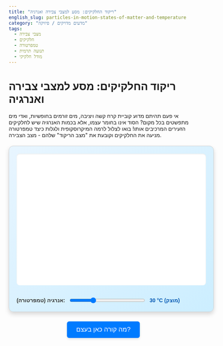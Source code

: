 ```yaml
---
title: "ריקוד החלקיקים: מסע למצבי צבירה ואנרגיה"
english_slug: particles-in-motion-states-of-matter-and-temperature
category: "מדעים מדויקים / פיזיקה"
tags:
  - מצבי צבירה
  - חלקיקים
  - טמפרטורה
  - תנועה תרמית
  - מודל חלקיקי
---
```

# ריקוד החלקיקים: מסע למצבי צבירה ואנרגיה

אי פעם תהיתם מדוע קוביית קרח קשה ויציבה, מים זורמים בחופשיות, ואדי מים מתפשטים בכל מקום? הסוד אינו בחומר עצמו, אלא בכמות האנרגיה שיש לחלקיקים הזעירים המרכיבים אותו! בואו לצלול לרמה המיקרוסקופית ולגלות כיצד טמפרטורה מניעה את החלקיקים וקובעת את "מצב הריקוד" שלהם - מצב הצבירה.

<div id="simulation-container">
    <canvas id="particle-canvas"></canvas>
    <div id="controls">
        <label for="temp-slider">אנרגיה (טמפרטורה):</label>
        <input type="range" id="temp-slider" min="0" max="100" value="30">
        <div id="temp-display">30 °C (מוצק)</div>
    </div>
</div>

<style>
    /* סגנונות כלליים לקונטיינר */
    #simulation-container {
        width: 100%;
        max-width: 700px; /* Increased max width for better visual */
        margin: 20px auto;
        border: 1px solid #d0d0d0; /* Softer border */
        border-radius: 12px; /* More rounded corners */
        overflow: hidden;
        background: linear-gradient(to bottom right, #e8f5ff, #cceeff); /* Subtle gradient */
        display: flex;
        flex-direction: column;
        align-items: center;
        padding: 20px; /* More padding */
        box-shadow: 0 6px 12px rgba(0,0,0,0.15); /* Deeper shadow */
        font-family: 'Arial', sans-serif; /* Standard font */
    }

    /* סגנונות לקנבס */
    #particle-canvas {
        width: 100%;
        height: 350px; /* Increased height */
        background-color: #ffffff; /* White background */
        border-radius: 8px; /* Rounded corners for canvas */
        box-shadow: inset 0 1px 3px rgba(0,0,0,0.1); /* Inner shadow */
        box-sizing: border-box;
        margin-bottom: 15px; /* Space below canvas */
    }

    /* סגנונות לבקרה */
    #controls {
        margin-top: 15px;
        display: flex;
        align-items: center;
        width: 100%;
        justify-content: center; /* Center controls horizontally */
        flex-wrap: wrap;
        gap: 10px; /* Spacing between items */
    }

    #controls label {
        margin-inline-end: 0; /* Reset margin */
        font-weight: bold;
        color: #333; /* Darker text */
        min-width: 80px; /* Adjust min width */
        text-align: end;
    }

    #controls input[type="range"] {
        flex-grow: 1;
        max-width: 350px; /* Limit slider width */
        accent-color: #007bff; /* Blue accent color for slider */
    }

    #temp-display {
        min-width: 150px; /* Ensure temp display has enough space */
        text-align: start;
        font-weight: bold;
        color: #0056b3; /* Match button hover color */
    }

    /* סגנונות לכפתור הסבר */
    button {
        display: block;
        margin: 25px auto; /* More space above/below */
        padding: 12px 25px; /* Larger padding */
        font-size: 17px; /* Slightly larger font */
        cursor: pointer;
        background-color: #007bff; /* Primary blue */
        color: white;
        border: none;
        border-radius: 6px; /* More rounded */
        transition: background-color 0.3s ease, transform 0.1s ease; /* Smooth transition */
        box-shadow: 0 3px 6px rgba(0,0,0,0.1); /* Button shadow */
    }

    button:hover {
        background-color: #0056b3; /* Darker blue on hover */
        box-shadow: 0 4px 8px rgba(0,0,0,0.2);
    }

    button:active {
        transform: scale(0.98); /* Slight press effect */
    }

    /* סגנונות לבלוק ההסבר */
    #explanation {
        margin-top: 30px; /* More space above */
        padding: 20px;
        border: 1px solid #d0d0d0;
        border-radius: 12px;
        background-color: #f9f9f9; /* Light grey background */
        display: none; /* Hidden by default */
        box-shadow: 0 2px 8px rgba(0,0,0,0.1);
        line-height: 1.7; /* Improved readability */
        color: #333;
        font-family: 'Arial', sans-serif;
    }

    #explanation h2 {
        margin-top: 0;
        color: #0056b3; /* Match heading color */
        border-bottom: 2px solid #eee; /* Subtle separator */
        padding-bottom: 10px;
        margin-bottom: 15px;
    }

    #explanation h3 {
        color: #007bff; /* Primary color for subheadings */
        margin-top: 20px;
        margin-bottom: 8px;
        border-left: 4px solid #007bff; /* Accent border */
        padding-left: 10px;
    }

    #explanation p {
        margin-bottom: 15px;
        text-align: justify; /* Justify text for cleaner look */
    }

    #explanation ul {
        list-style: disc inside; /* Disc bullets */
        padding-left: 0; /* Remove default padding */
        margin-bottom: 15px;
    }

    #explanation li {
        margin-bottom: 10px;
    }

    #explanation li strong {
        color: #555; /* Slightly different color for bold text */
    }
</style>

<button id="toggle-explanation">מה קורה כאן בעצם?</button>

<div id="explanation">
    <h2>מסע אל הבלתי נראה: הבנת מצבי צבירה</h2>

    <p>כל דבר שאתם רואים, נוגעים או מרגישים עשוי מחלקיקים זעירים שנקראים אטומים ומולקולות. החלקיקים האלה אף פעם לא באמת נחים לגמרי! הם תמיד בתנועה, אבל אופי התנועה שלהם משתנה בצורה דרמטית כתלות באנרגיה שיש להם. ה<strong>טמפרטורה</strong> היא בעצם מדד לכמה אנרגיה קינטית (אנרגיית תנועה) יש לחלקיקים בממוצע.</p>

    <p><strong>בואו נראה איך האנרגיה הזו קובעת את מצב הצבירה:</strong></p>

    <h3>🕺 מוצק (אנרגיה נמוכה): הריקוד במקום</h3>
    <p>כאשר האנרגיה נמוכה, החלקיקים קרובים מאוד זה לזה ומסודרים לרוב במבנה קבוע ומאורגן, כמו חיילים במסדר או לבנים בקיר (מבנה גבישי). הם לא יכולים לשנות מקום, אבל הם בהחלט לא קופאים על שמריו! הם רוטטים ומתנדנדים בעדינות מסביב לנקודות קבועות במבנה. ככל שהטמפרטורה עולה מעט, הרטט מתגבר. בגלל המבנה הקבוע והכוחות החזקים ביניהם, למוצק יש צורה ונפח משלו.</p>

    <h3>💃 נוזל (אנרגיה בינונית): מחליקים זה לצד זה</h3>
    <p>מוסיפים עוד אנרגיה? החלקיקים מקבלים מספיק "כוח" כדי להתגבר על חלק מכוחות המשיכה החזקים שהחזיקו אותם במבנה הקבוע. הם עדיין קרובים יחסית, אבל עכשיו הם יכולים להחליק, להתגלגל ולהחליף מקומות זה עם זה. תחשבו על קהל צפוף שנע באיטיות. לנוזל אין צורה קבועה (הוא לובש את צורת הכלי), אבל יש לו נפח קבוע (בטמפרטורה ולחץ נתונים) כי החלקיקים עדיין קשורים יחסית זה לזה.</p>

    <h3>🤸‍♀️ גז (אנרגיה גבוהה): חופשיים לרוץ!</h3>
    <p>עוד ועוד אנרגיה... עכשיו לחלקיקים יש כל כך הרבה אנרגיה קינטית שהם מתגברים כמעט לחלוטין על כוחות המשיכה ביניהם. הם טסים במהירות עצומה לכל הכיוונים, מתנגשים זה בזה ובדפנות הכלי. המרחקים ביניהם גדולים בהרבה מאשר בנוזל או במוצק. אין להם לא צורה ולא נפח קבועים – הם פשוט מתפשטים וממלאים את כל החלל הפנוי.</p>

    <h3>המעבר בין ריקודים: שינויי מצב צבירה</h3>
    <p>כאשר אתם מחממים חומר (מוסיפים לו אנרגיה), אתם למעשה מעניקים אנרגיה לחלקיקים שלו, והם עוברים ממצב ריקוד אחד למשנהו: ממוצק ל נוזל (התכה), ומנוזל לגז (התאדות/רתיחה). כאשר אתם מקררים חומר (מסלקים ממנו אנרגיה), התנועה של החלקיקים מואטת, והם עוברים ממצב אנרגיה גבוהה יותר למצב אנרגיה נמוכה יותר: מגז לנוזל (התעבות), ומנוזל למוצק (קיפאון).</p>

    <p>הסימולציה שלמעלה מאפשרת לכם לשלוט באנרגיה (הטמפרטורה) ולצפות במו עיניכם איך ריקוד החלקיקים משתנה, ואיך השינוי הזה קובע אם החומר יתנהג כמו מוצק, נוזל או גז. נסו למשוך את המחוון מצד לצד וראו את הקסם קורה!</p>
</div>

<script>
    const canvas = document.getElementById('particle-canvas');
    const ctx = canvas.getContext('2d');
    const tempSlider = document.getElementById('temp-slider');
    const tempDisplay = document.getElementById('temp-display');
    const explanationDiv = document.getElementById('explanation');
    const toggleButton = document.getElementById('toggle-explanation');

    // Simulation parameters
    const numParticles = 100;
    const particleRadius = 3;
    const particles = [];
    let simulationBounds = { x: 0, y: 0, width: canvas.width, height: canvas.height }; // Use let to allow reassigning on resize

    // Physics parameters (tuned for visual effect)
    let solidPullStrength = 0.05; // Strength pulling towards lattice point
    let solidRandomPush = 0.2; // Base random thermal push in solid
    let repulsionStrength = 1.5; // Force applied when particles overlap
    let liquidAttractionStrength = 0.0005; // Weak attraction towards center in liquid
    let damping = 0.99; // Base damping
    let wallRepulsion = 0.5; // Force bouncing off walls

    // State thresholds (Temperature from 0-100)
    const meltTemp = 30;
    const boilTemp = 70;

    // State-dependent variables updated by temperature
    let currentState = "מוצק";
    let currentSpeedMultiplier = 0;
    let currentVibrationAmplitude = 0;
    let currentDamping = damping;
    let currentSolidPullStrength = solidPullStrength;
    let currentRepulsionStrength = repulsionStrength;
    let currentLiquidAttractionStrength = liquidAttractionStrength;
    let currentWallRepulsion = wallRepulsion;


    // Adjust canvas size on load and resize
    function resizeCanvas() {
        const container = document.getElementById('simulation-container');
        // Set canvas size based on container width, keeping aspect ratio
        const containerWidth = container.clientWidth - 40; // Subtract padding
        canvas.width = containerWidth;
        canvas.height = containerWidth * 0.6; // Example aspect ratio
        simulationBounds.width = canvas.width;
        simulationBounds.height = canvas.height;

        // Re-initialize or adjust particle positions based on the new size
        // If in solid or transitioning to solid, reset to lattice
         if (currentState === "מוצק" || parseInt(tempSlider.value) <= meltTemp) {
             resetParticlesToLattice();
         } else {
             // For liquid/gas, just update bounds, particles redistribute naturally
             // Optionally, recenter particles if canvas aspect ratio changed significantly
             // For simplicity here, we let them redistribute.
         }
    }

    // Initialize particles (sets up lattice points)
    function initParticles() {
        particles.length = 0; // Clear existing particles
        // Calculate grid spacing based on canvas size
        const gridCols = 10;
        const gridRows = numParticles / gridCols;
        const particleSpacingX = simulationBounds.width / (gridCols + 1);
        const particleSpacingY = simulationBounds.height / (gridRows + 1);
        const startX = simulationBounds.width / 2 - (gridCols / 2 - 0.5) * particleSpacingX;
        const startY = simulationBounds.height / 2 - (gridRows / 2 - 0.5) * particleSpacingY;


        for (let i = 0; i < numParticles; i++) {
             const row = Math.floor(i / gridCols);
             const col = i % gridCols;
             const baseX = startX + col * particleSpacingX;
             const baseY = startY + row * particleSpacingY;

            particles.push({
                x: baseX, // Start exactly at base position
                y: baseY,
                vx: 0,
                vy: 0,
                baseX: baseX, // Store base position for solid state
                baseY: baseY
            });
        }
        // Update state label and initial velocities based on starting temperature
        updateParticleState(parseInt(tempSlider.value));
    }

     // Reset particles specifically to the solid lattice positions
    function resetParticlesToLattice() {
        // Recalculate grid spacing based on current canvas size
        const gridCols = 10;
        const gridRows = numParticles / gridCols;
        const particleSpacingX = simulationBounds.width / (gridCols + 1);
        const particleSpacingY = simulationBounds.height / (gridRows + 1);
        const startX = simulationBounds.width / 2 - (gridCols / 2 - 0.5) * particleSpacingX;
        const startY = simulationBounds.height / 2 - (gridRows / 2 - 0.5) * particleSpacingY;

         particles.forEach((p, i) => {
             const row = Math.floor(i / gridCols);
             const col = i % gridCols;
             p.baseX = startX + col * particleSpacingX;
             p.baseY = startY + row * particleSpacingY;
             // Snap current position to base position and zero velocity
             p.x = p.baseX;
             p.y = p.baseY;
             p.vx = 0;
             p.vy = 0;
         });
         // Ensure state is correctly set to solid if temp is in solid range
         if (parseInt(tempSlider.value) <= meltTemp) {
             currentState = "מוצק";
         }
         updateTempDisplay(); // Update display immediately
    }


    // Update simulation state based on temperature slider value
    function updateParticleState(temperature) {
        let newState;

        // Smoothly transition parameters based on temperature
        if (temperature <= meltTemp) { // Solid state
            newState = "מוצק";
            // Vibration amplitude increases with temp in solid
            currentVibrationAmplitude = (temperature / meltTemp) * particleRadius * 1.5; // Max vibration related to radius
            currentSolidPullStrength = solidPullStrength * (1 - temperature / (meltTemp * 2)); // Pull weakens slightly but stays strong
            currentSpeedMultiplier = 0; // No free motion, only vibration
            currentRepulsionStrength = repulsionStrength * 1.2; // Stronger repulsion in solid to maintain spacing
            currentLiquidAttractionStrength = 0;
            currentDamping = 0.95; // Stronger damping to prevent drift
            currentWallRepulsion = 0; // Walls don't really interact with fixed lattice
        } else if (temperature <= boilTemp) { // Liquid state
            newState = "נוזל";
            currentVibrationAmplitude = 0; // No vibration around fixed point
            currentSolidPullStrength = 0;
            // Speed increases with temp in liquid range
            currentSpeedMultiplier = 0.5 + (temperature - meltTemp) / (boilTemp - meltTemp) * 0.5; // Speed scales from 0.5 to 1.0
            currentRepulsionStrength = repulsionStrength * 0.8; // Slightly weaker repulsion than solid
            currentLiquidAttractionStrength = liquidAttractionStrength; // Weak attraction towards center
            currentDamping = damping; // Base damping
            currentWallRepulsion = wallRepulsion; // Walls bounce
        } else { // Gas state
            newState = "גז";
            currentVibrationAmplitude = 0;
            currentSolidPullStrength = 0;
            // Speed increases with temp in gas range
            currentSpeedMultiplier = 1.0 + (temperature - boilTemp) / (100 - boilTemp) * 1.0; // Speed scales from 1.0 upwards
            currentRepulsionStrength = repulsionStrength * 0.5; // Weaker repulsion (only at close range collisions)
            currentLiquidAttractionStrength = 0; // No attraction
            currentDamping = damping * 0.99; // Less damping
            currentWallRepulsion = wallRepulsion; // Walls bounce
        }

        // Handle transitions between states
        if (newState !== currentState) {
            console.log(`Transitioning from ${currentState} to ${newState}`);
            if (newState === "מוצק") {
                 // When moving to solid state, snap particles to lattice
                 resetParticlesToLattice();
            } else if (currentState === "מוצק" && (newState === "נוזל" || newState === "גז")) {
                 // When melting/boiling, give particles initial random velocities
                 particles.forEach(p => {
                     const angle = Math.random() * Math.PI * 2;
                     const speed = currentSpeedMultiplier * 3; // Base speed for freed particles
                     p.vx = Math.cos(angle) * speed;
                     p.vy = Math.sin(angle) * speed;
                 });
            }
            currentState = newState; // Update the state AFTER handling the transition logic
        }

        updateTempDisplay(); // Update the text display
    }

    function updateTempDisplay() {
         const temperature = parseInt(tempSlider.value);
         const stateLabel = currentState; // Use the determined state
         tempDisplay.textContent = `${temperature}°C (${stateLabel})`;
    }


    // Update simulation state
    function update() {
        // Apply physics rules based on current state and temperature-derived parameters
        const temperature = parseInt(tempSlider.value);

        particles.forEach(p => {
            let totalForceX = 0;
            let totalForceY = 0;

            if (currentState === "מוצק") {
                 // Pull force towards base position
                const dxBase = p.baseX - p.x;
                const dyBase = p.baseY - p.y;
                totalForceX += dxBase * currentSolidPullStrength;
                totalForceY += dyBase * currentSolidPullStrength;

                // Add random 'thermal' push (vibration)
                totalForceX += (Math.random() - 0.5) * currentVibrationAmplitude * 0.5;
                totalForceY += (Math.random() - 0.5) * currentVibrationAmplitude * 0.5;

            } else { // Liquid or Gas
                 // Apply liquid attraction towards center
                 if (currentState === "נוזל") {
                     const centerX = simulationBounds.width / 2;
                     const centerY = simulationBounds.height / 2;
                     const dxCenter = centerX - p.x;
                     const dyCenter = centerY - p.y;
                     totalForceX += dxCenter * currentLiquidAttractionStrength;
                     totalForceY += dyCenter * currentLiquidAttractionStrength;
                 }

                 // Apply random thermal motion in Liquid/Gas
                 const thermalSpeed = currentSpeedMultiplier * 0.1; // Add some random thermal push
                 totalForceX += (Math.random() - 0.5) * thermalSpeed;
                 totalForceY += (Math.random() - 0.5) * thermalSpeed;
            }


            // Particle-Particle Interaction (Repulsion for overlap)
            // O(N^2) interaction - potential bottleneck for large N
             for (let i = 0; i < particles.length; i++) {
                 const other = particles[i];
                 if (p !== other) {
                     const dx = p.x - other.x;
                     const dy = p.y - other.y;
                     const distSq = dx*dx + dy*dy;
                     const minDistSq = (particleRadius * 2) * (particleRadius * 2);

                     if (distSq < minDistSq && distSq > 0.1) { // Add small threshold to avoid division by zero
                         const dist = Math.sqrt(distSq);
                         const overlap = particleRadius * 2 - dist; // How much they overlap
                         const forceMagnitude = overlap * currentRepulsionStrength; // Repulsion strength increases with overlap

                         // Apply force proportional to overlap, away from the other particle
                         const angle = Math.atan2(dy, dx);
                         totalForceX += Math.cos(angle) * forceMagnitude;
                         totalForceY += Math.sin(angle) * forceMagnitude;
                     }
                 }
             }


            // Update velocity with applied forces
            p.vx += totalForceX;
            p.vy += totalForceY;

            // Apply damping
            p.vx *= currentDamping;
            p.vy *= currentDamping;

            // Update position
            p.x += p.vx;
            p.y += p.vy;

            // Wall Collision (applies only in Liquid/Gas states)
            if (currentState !== "מוצק") {
                 const wallForce = currentWallRepulsion;
                 const hitPadding = particleRadius; // Distance from wall when collision occurs

                if (p.x < simulationBounds.x + hitPadding) {
                    const overlap = (simulationBounds.x + hitPadding) - p.x;
                    p.x = simulationBounds.x + hitPadding; // Snap back
                    p.vx = Math.abs(p.vx) * (1 - wallForce); // Reflect and lose some energy
                } else if (p.x > simulationBounds.x + simulationBounds.width - hitPadding) {
                    const overlap = p.x - (simulationBounds.x + simulationBounds.width - hitPadding);
                     p.x = simulationBounds.x + simulationBounds.width - hitPadding; // Snap back
                    p.vx = -Math.abs(p.vx) * (1 - wallForce); // Reflect and lose some energy
                }

                if (p.y < simulationBounds.y + hitPadding) {
                    const overlap = (simulationBounds.y + hitPadding) - p.y;
                     p.y = simulationBounds.y + hitPadding; // Snap back
                    p.vy = Math.abs(p.vy) * (1 - wallForce); // Reflect and lose some energy
                } else if (p.y > simulationBounds.y + simulationBounds.height - hitPadding) {
                    const overlap = p.y - (simulationBounds.y + simulationBounds.height - hitPadding);
                     p.y = simulationBounds.y + simulationBounds.height - hitPadding; // Snap back
                    p.vy = -Math.abs(p.vy) * (1 - wallForce); // Reflect and lose some energy
                }
            }

        });
    }

    // Draw simulation
    function draw() {
        // Clear canvas
        ctx.clearRect(0, 0, canvas.width, canvas.height);

        // Draw particles
        const temperature = parseInt(tempSlider.value);
        let particleColor = '#007bff'; // Base color

        if (currentState === "נוזל") {
             particleColor = '#4d94ff'; // Lighter blue for liquid
         } else if (currentState === "גז") {
             particleColor = '#99ccff'; // Even lighter blue for gas
         }
        ctx.fillStyle = particleColor; // Set fill color


        particles.forEach(p => {
            // In solid state, draw a circle around the base position indicating vibration area
            if (currentState === "מוצק") {
                 const vibrationIndicatorRadius = currentVibrationAmplitude * 1.2; // Slightly larger than actual vibration
                 ctx.strokeStyle = `rgba(150, 150, 150, ${temperature / meltTemp * 0.5})`; // Grey, fades in with temp
                 ctx.lineWidth = 1;
                 ctx.beginPath();
                 ctx.arc(p.baseX, p.baseY, vibrationIndicatorRadius, 0, Math.PI * 2);
                 ctx.stroke(); // Draw the vibration area circle
             }

            // Draw the particle itself
            ctx.beginPath();
            ctx.arc(p.x, p.y, particleRadius, 0, Math.PI * 2);
            ctx.fill();
        });
    }

    // Main animation loop
    function animate() {
        update();
        draw();
        requestAnimationFrame(animate);
    }

    // Event listeners
    tempSlider.addEventListener('input', () => {
        updateParticleState(parseInt(tempSlider.value));
    });


    toggleButton.addEventListener('click', () => {
        const isHidden = explanationDiv.style.display === 'none' || explanationDiv.style.display === '';
        explanationDiv.style.display = isHidden ? 'block' : 'none';
        toggleButton.textContent = isHidden ? 'הסתר הסבר' : 'מה קורה כאן בעצם?';
    });

    // Initialize on page load and resize
    window.addEventListener('resize', resizeCanvas);
    resizeCanvas(); // Initial resize and setup
    initParticles(); // Initialize particle data and base positions
    // updateParticleState is called by resizeCanvas and on slider input.
    animate(); // Start the animation loop

</script>
